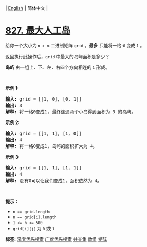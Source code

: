 | [English](README_EN.md) | 简体中文 |

# [827. 最大人工岛](https://leetcode-cn.com/problems/making-a-large-island)
<p>给你一个大小为 <code>n x n</code> 二进制矩阵 <code>grid</code> 。<strong>最多</strong> 只能将一格 <code>0</code> 变成 <code>1</code> 。</p>

<p>返回执行此操作后，<code>grid</code> 中最大的岛屿面积是多少？</p>

<p><strong>岛屿</strong> 由一组上、下、左、右四个方向相连的 <code>1</code> 形成。</p>

<p> </p>

<p><strong>示例 1:</strong></p>

<pre>
<strong>输入: </strong>grid = [[1, 0], [0, 1]]
<strong>输出:</strong> 3
<strong>解释:</strong> 将一格0变成1，最终连通两个小岛得到面积为 3 的岛屿。
</pre>

<p><strong>示例 2:</strong></p>

<pre>
<strong>输入: </strong>grid =<strong> </strong>[[1, 1], [1, 0]]
<strong>输出:</strong> 4
<strong>解释:</strong> 将一格0变成1，岛屿的面积扩大为 4。</pre>

<p><strong>示例 3:</strong></p>

<pre>
<strong>输入: </strong>grid = [[1, 1], [1, 1]]
<strong>输出:</strong> 4
<strong>解释:</strong> 没有0可以让我们变成1，面积依然为 4。</pre>

<p> </p>

<p><strong>提示：</strong></p>

<ul>
	<li><code>n == grid.length</code></li>
	<li><code>n == grid[i].length</code></li>
	<li><code>1 <= n <= 500</code></li>
	<li><code>grid[i][j]</code> 为 <code>0</code> 或 <code>1</code></li>
</ul>

**标签:**  [深度优先搜索](https://leetcode-cn.com/tag/depth-first-search) [广度优先搜索](https://leetcode-cn.com/tag/breadth-first-search) [并查集](https://leetcode-cn.com/tag/union-find) [数组](https://leetcode-cn.com/tag/array) [矩阵](https://leetcode-cn.com/tag/matrix) 